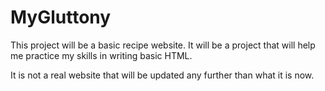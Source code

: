 # MyGluttony
This project will be a basic recipe website. It will be a project that 
will help me practice my skills in writing basic HTML.

It is not a real website that will be updated any further than what it is now.
